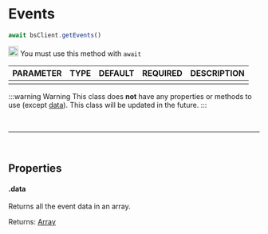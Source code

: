 # Events

```js
await bsClient.getEvents()
```

<img src="https://i.imgur.com/Gbv8zQs.png" height="20" alt="Exclamation"> You must use this method with `await`

| PARAMETER      | TYPE                                                                                      | DEFAULT | REQUIRED  | DESCRIPTION                                        |
| -------------- | ----------------------------------------------------------------------------------------- | ------- | --------- | -------------------------------------------------- |
|          |       |         |         |                          |

:::warning Warning
This class does **not** have any properties or methods to use (except [data](#data)). This class will be updated in the future.
:::

<br>
<hr>
<br>

## Properties

#### .data
Returns all the event data in an array.

Returns: [Array](https://developer.mozilla.org/en-US/docs/Web/JavaScript/Reference/Global_Objects/Array)
